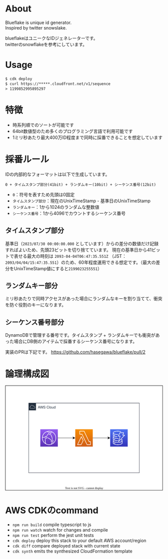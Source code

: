 # About

Blueflake is unique id generator.  
Inspired by twitter snowslake.  

blueflakeはユニークなIDジェネレーターです。  
twitterのsnowflakeを参考にしています。  

# Usage

```
$ cdk deploy
$ curl https://*****.cloudfront.net/v1/sequence
> 1199852995895297
```

# 特徴
 - 時系列順でのソートが可能です
 - 64bit数値型のため多くのプログラミング言語で利用可能です
 - 1ミリ秒あたり最大400万ID程度まで同時に採番できることを想定しています

# 採番ルール
IDの内部的なフォーマットは以下で生成しています。

```
0 + タイムスタンプ部分(41bit) + ランダムキー(10bit) + シーケンス番号(12bit)
```
 - `0`：符号を表すため先頭は0固定
 - `タイムスタンプ部分`：現在のUnixTimeStamp - 基準日のUnixTimeStamp
 - `ランダムキー`：1から1024のランダムな整数値
 - `シーケンス番号`：1から4096でカウントするシーケンス番号

## タイムスタンプ部分
基準日（`2023/07/30 00:00:00.000` としています）からの差分の数値だけ記録すればよいため、先頭23ビットを切り捨てています。
現在の基準日から41ビットで表せる最大の時刻は `2093-04-04T06:47:35.551Z` （JST：`2093/04/04/15:47:35.551`）のため、60年程度運用できる想定です。（最大の差分をUnixTimeStamp値にすると`2199023255551`）

## ランダムキー部分
ミリ秒あたりで同時アクセスがあった場合にランダムなキーを割り当てて、衝突を防ぐ役割のキーになります。

## シーケンス番号部分
DynamoDBで管理する番号です。タイムスタンプ + ランダムキーでも衝突があった場合にDB側のアイテムで採番するシーケンス番号になります。

実装のPRは下記です。
https://github.com/hasegawa/blueflake/pull/2

# 論理構成図
![AWS構成図](./drawio/blueflake.svg)

# AWS CDKのcommand
* `npm run build`   compile typescript to js
* `npm run watch`   watch for changes and compile
* `npm run test`    perform the jest unit tests
* `cdk deploy`      deploy this stack to your default AWS account/region
* `cdk diff`        compare deployed stack with current state
* `cdk synth`       emits the synthesized CloudFormation template
